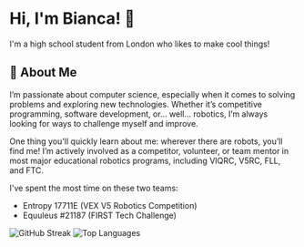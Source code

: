 # Hi, I'm Bianca! 👋

I'm a high school student from London who likes to make cool things!

## 🚀 About Me 

I’m passionate about computer science, especially when it comes to solving problems and exploring new technologies. Whether it’s competitive programming, software development, or... well... robotics, I’m always looking for ways to challenge myself and improve.

One thing you'll quickly learn about me: wherever there are robots, you’ll find me! I’m actively involved as a competitor, volunteer, or team mentor in most major educational robotics programs, including VIQRC, V5RC, FLL, and FTC.

I've spent the most time on these two teams:
- Entropy 17711E (VEX V5 Robotics Competition)
- Equuleus #21187 (FIRST Tech Challenge)

![GitHub Streak](https://github-readme-streak-stats.herokuapp.com/?user=BiancaIvanova)
![Top Languages](https://github-readme-stats.vercel.app/api/top-langs/?username=BiancaIvanova&layout=compact&langs_count=10)
